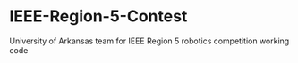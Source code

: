 # IEEE-Region-5-Contest
University of Arkansas team for IEEE Region 5 robotics competition working code
